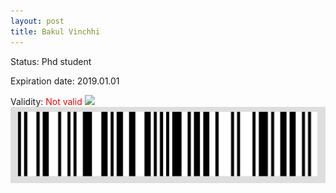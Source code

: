 ```yaml
---
layout: post
title: Bakul Vinchhi
---
```


Status: Phd student

Expiration date: 2019.01.01

Validity: <font color="red"> Not valid</font> 
![](/members/img/Bakul_Vinchhi.png)
![](/members/img/bar.png)

